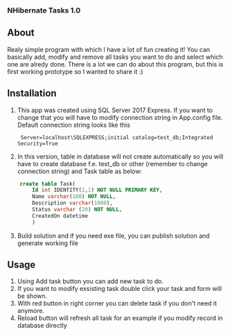 ﻿### NHibernate Tasks 1.0

## About
Realy simple program with which I have a lot of fun creating it! You can basically add, modify and remove all tasks you want to do and select which one are alredy done.
There is a lot we can do about this program, but this is first working prototype so I wanted to share it :)

## Installation
1. This app was created using SQL Server 2017 Express. If you want to change that you will have to modify connection string in App.config file.
Default connection string looks like this

        Server=localhost\SQLEXPRESS;initial catalog=test_db;Integrated Security=True

2. In this version, table in database will not create automatically so you will have to create database f.e. test_db or other (remember to change connection string) and Task table as below:
```sql
	create table Task(
		Id int IDENTITY(1,1) NOT NULL PRIMARY KEY,
		Name varchar(100) NOT NULL,
		Description varchar(1000),
		Status varchar (20) NOT NULL,
		CreatedOn datetime
		)
```
3. Build solution and if you need exe file, you can publish solution and generate working file

## Usage
1. Using Add task button you can add new task to do.
2. If you want to modify exsisting task double click your task and form will be shown.
3. With red button in right corner you can delete task if you don't need it anymore.
4. Reload button will refresh all task for an example if you modify record in database directly
